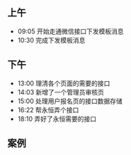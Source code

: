 ## 上午
* 09:05 开始走通微信接口下发模板消息
* 10:30 完成下发模板消息
## 下午
* 13:00 理清各个页面的需要的接口
* 14:03 新增了一个管理员审核页
* 15:00 处理用户报名页的接口数据存储
* 16:22 帮永恒弄个接口
* 18:10 弄好了永恒需要的接口
## 案例
